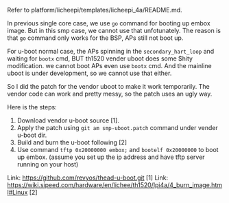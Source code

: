 Refer to platform/licheepi/templates/licheepi_4a/README.md.

In previous single core case, we use `go` command for booting up embox image. But in this smp case,
we cannot use that unfotunately. The reason is that `go` command only works for the BSP, APs still
not boot up.

For u-boot normal case, the APs spinning in the `secondary_hart_loop` and  waiting for `bootx`
cmd, BUT th1520 vender uboot does some $hity modification. we cannot boot APs even use `bootx`
cmd. And the mainline uboot is under development, so we cannot use that either.

So I did the patch for the vendor uboot to make it work temporarily.
The vendor code can work and pretty messy, so the patch uses an ugly way.

Here is the steps:
1. Download vendor u-boot source [1].
2. Apply the patch using `git am smp-uboot.patch` command under vender u-boot dir.
3. Build and burn the u-boot following [2]
4. Use command `tftp 0x20000000 embox;` and `bootelf 0x20000000` to boot up embox. (assume you set up the ip address and have tftp server running on your host)

Link: https://github.com/revyos/thead-u-boot.git [1]
Link: https://wiki.sipeed.com/hardware/en/lichee/th1520/lpi4a/4_burn_image.html#Linux [2]
